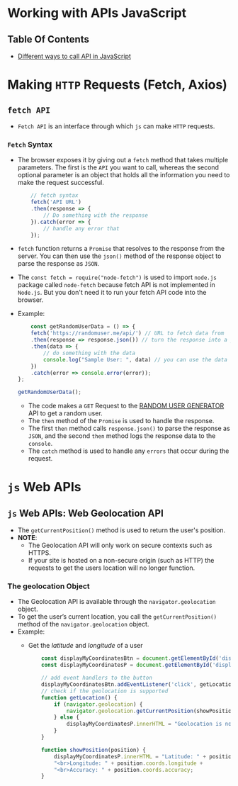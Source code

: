 # Working with APIs JavaScript

## Table Of Contents
- [Different ways to call API in JavaScript](#Different-ways-to-call-API-in-JavaScript)
    

# Making `HTTP` Requests (Fetch, Axios)

## `fetch API`
* `Fetch API` is an interface through which `js` can make `HTTP` requests.

### `Fetch` Syntax
* The browser exposes it by giving out a `fetch` method that takes multiple parameters. The first is the `API` you want to call, whereas the second optional parameter is an object that holds all the information you need to make the request successful.
  
    ```js
        // fetch syntax 
        fetch('API URL')
        .then(response => {
            // Do something with the response
        }).catch(error => {
            // handle any error that
        });
    ```

* `fetch` function returns a `Promise` that resolves to the response from the server. You can then use the `json()` method of the response object to parse the response as `JSON`.
* The `const fetch = require("node-fetch")` is used to import `node.js` package called `node-fetch` because fetch API  is not implemented in `Node.js`. But you don't need it to run your fetch API code into the browser.
  
* Example:

    ```js
        const getRandomUserData = () => {
        fetch('https://randomuser.me/api/') // URL to fetch data from
        .then(response => response.json()) // turn the response into a js object
        .then(data => {
            // do something with the data
            console.log("Sample User: ", data) // you can use the data to update the UI
        })
        .catch(error => console.error(error));
    };

    getRandomUserData();
    ```
    * The code makes a `GET` Request to the [RANDOM USER GENERATOR](https://randomuser.me/) API to get a random user.
    * The `then` method of the `Promise` is used to handle the response. 
    * The first `then` method calls `response.json()` to parse the response as `JSON`, and the second `then` method logs the response data to the `console`.
    * The `catch` method is used to handle any `errors` that occur during the request. 


# `js` Web APIs
## `js` Web APIs: Web Geolocation API
* The `getCurrentPosition()` method is used to return the user's position.
* __NOTE__:
  * The Geolocation API will only work on secure contexts such as HTTPS.
  * If your site is hosted on a non-secure origin (such as HTTP) the requests to get the users location will no longer function.

### The geolocation Object
* The Geolocation API is available through the `navigator.geolocation` object.
* To get the user’s current location, you call the `getCurrentPosition()` method of the `navigator.geolocation` object.
* Example:
  * Get the _latitude_ and _longitude_ of a user

    ```js
        const displayMyCoordinatesBtn = document.getElementById('displayMyCoordinatesBtn');
        const displayMyCoordinatesP = document.getElementById('displayMyCoordinatesP');

        // add event handlers to the button
        displayMyCoordinatesBtn.addEventListener('click', getLocation);
        // check if the geolocation is supported
        function getLocation() {
            if (navigator.geolocation) {
                navigator.geolocation.getCurrentPosition(showPosition);
            } else {
                displayMyCoordinatesP.innerHTML = "Geolocation is not supported on this browser!";
            }
        }

        function showPosition(position) {
            displayMyCoordinatesP.innerHTML = "Latitude: " + position.coords.latitude +
            "<br>Longitude: " + position.coords.longitude +
            "<br>Accuracy: " + position.coords.accuracy;
        }
    ```
